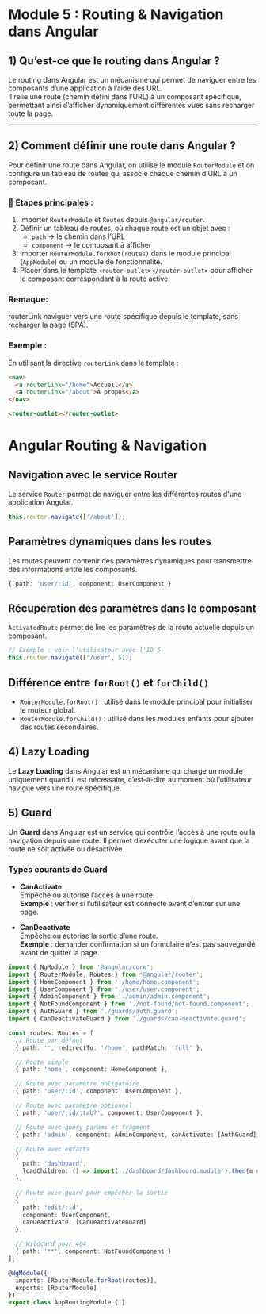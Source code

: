 # Module 5 : Routing & Navigation dans Angular

## 1) Qu’est-ce que le routing dans Angular ?

Le routing dans Angular est un mécanisme qui permet de naviguer entre les composants d’une application à l’aide des URL.  
Il relie une route (chemin défini dans l’URL) à un composant spécifique, permettant ainsi d’afficher dynamiquement différentes vues sans recharger toute la page.

---

## 2) Comment définir une route dans Angular ?

Pour définir une route dans Angular, on utilise le module `RouterModule` et on configure un tableau de routes qui associe chaque chemin d’URL à un composant.

### 🧩 Étapes principales :

1. Importer `RouterModule` et `Routes` depuis `@angular/router`.
2. Définir un tableau de routes, où chaque route est un objet avec :  
   - `path` → le chemin dans l’URL  
   - `component` → le composant à afficher
3. Importer `RouterModule.forRoot(routes)` dans le module principal (`AppModule`) ou un module de fonctionnalité.
4. Placer dans le template `<router-outlet></router-outlet>` pour afficher le composant correspondant à la route active.
### Remaque:
routerLink naviguer vers une route spécifique depuis le template, sans recharger la page (SPA).
### Exemple :  

En utilisant la directive `routerLink` dans le template :  

```html
<nav>
  <a routerLink="/home">Accueil</a>
  <a routerLink="/about">À propos</a>
</nav>

<router-outlet></router-outlet>
```

# Angular Routing & Navigation

## Navigation avec le service Router
Le service `Router` permet de naviguer entre les différentes routes d'une application Angular.
```typescript
this.router.navigate(['/about']);
```

## Paramètres dynamiques dans les routes
Les routes peuvent contenir des paramètres dynamiques pour transmettre des informations entre les composants.
```typescript
{ path: 'user/:id', component: UserComponent }
```
## Récupération des paramètres dans le composant
`ActivatedRoute` permet de lire les paramètres de la route actuelle depuis un composant.

```typescript
// Exemple : voir l'utilisateur avec l'ID 5
this.router.navigate(['/user', 5]);
```

## Différence entre `forRoot()` et `forChild()`
- `RouterModule.forRoot()` : utilisé dans le module principal pour initialiser le routeur global.  
- `RouterModule.forChild()` : utilisé dans les modules enfants pour ajouter des routes secondaires.

## 4) Lazy Loading
Le **Lazy Loading** dans Angular est un mécanisme qui charge un module uniquement quand il est nécessaire, c’est-à-dire au moment où l’utilisateur navigue vers une route spécifique.

## 5) Guard
Un **Guard** dans Angular est un service qui contrôle l’accès à une route ou la navigation depuis une route. Il permet d’exécuter une logique avant que la route ne soit activée ou désactivée.
### Types courants de Guard

- **CanActivate**  
  Empêche ou autorise l’accès à une route.  
  **Exemple** : vérifier si l’utilisateur est connecté avant d’entrer sur une page.

- **CanDeactivate**  
  Empêche ou autorise la sortie d’une route.  
  **Exemple** : demander confirmation si un formulaire n’est pas sauvegardé avant de quitter la page.
```typescript
import { NgModule } from '@angular/core';
import { RouterModule, Routes } from '@angular/router';
import { HomeComponent } from './home/home.component';
import { UserComponent } from './user/user.component';
import { AdminComponent } from './admin/admin.component';
import { NotFoundComponent } from './not-found/not-found.component';
import { AuthGuard } from './guards/auth.guard';
import { CanDeactivateGuard } from './guards/can-deactivate.guard';

const routes: Routes = [
  // Route par défaut
  { path: '', redirectTo: '/home', pathMatch: 'full' },

  // Route simple
  { path: 'home', component: HomeComponent },

  // Route avec paramètre obligatoire
  { path: 'user/:id', component: UserComponent },

  // Route avec paramètre optionnel
  { path: 'user/:id/:tab?', component: UserComponent },

  // Route avec query params et fragment
  { path: 'admin', component: AdminComponent, canActivate: [AuthGuard] },

  // Route avec enfants
  { 
    path: 'dashboard', 
    loadChildren: () => import('./dashboard/dashboard.module').then(m => m.DashboardModule) 
  },

  // Route avec guard pour empêcher la sortie
  { 
    path: 'edit/:id', 
    component: UserComponent, 
    canDeactivate: [CanDeactivateGuard] 
  },

  // Wildcard pour 404
  { path: '**', component: NotFoundComponent }
];

@NgModule({
  imports: [RouterModule.forRoot(routes)],
  exports: [RouterModule]
})
export class AppRoutingModule { }
```


